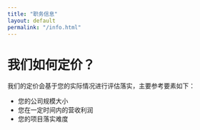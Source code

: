 ```yaml
---
title: "职务信息"
layout: default
permalink: "/info.html"
---
```

# 我们如何定价？
我们的定价会基于您的实际情况进行评估落实，主要参考要素如下：
- 您的公司规模大小
- 您在一定时间内的营收利润
- 您的项目落实难度

	


